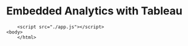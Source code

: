 <!DOCTYPE html>
<html lang="en">
    <head>
        <meta charset="UTF-8" />
        <meta name="viewport" content="width=device-width, initial-scale=1.0" />
        <title>My Dashboard</title>
        <script
                type="text/javascript"
                src="https://public.tableau.com/javascript/api/tableau-2.min.js"
                ></script>
    </head>
    <body>
        <h1>Embedded Analytics with Tableau</h1>
        <div id="vizContainer"></div>
        
        <script src="./app.js"></script>
    <body>
        </html>        
       
     
                
                          
